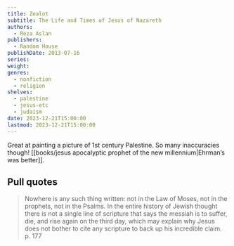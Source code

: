 ```yaml
---
title: Zealot
subtitle: The Life and Times of Jesus of Nazareth
authors:
  - Reza Aslan
publishers:
  - Random House
publishDate: 2013-07-16
series: 
weight: 
genres:
  - nonfiction
  - religion
shelves:
  - palestine
  - jesus-etc
  - judaism
date: 2023-12-21T15:00:00
lastmod: 2023-12-21T15:00:00
---
```

Great at painting a picture of 1st century Palestine. So many inaccuracies though! [[books/jesus apocalyptic prophet of the new millennium|Ehrman’s was better]].

## Pull quotes

> Nowhere is any such thing written: not in the Law of Moses, not in the prophets, not in the Psalms. In the entire history of Jewish thought there is not a single line of scripture that says the messiah is to suffer, die, and rise again on the third day, which may explain why Jesus does not bother to cite any scripture to back up his incredible claim. p. 177
